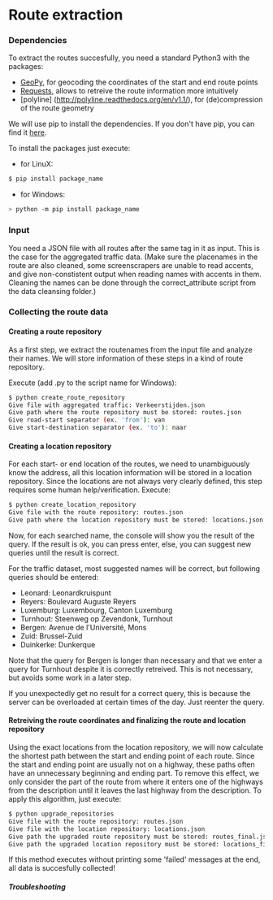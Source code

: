 # Route extraction

### Dependencies
To extract the routes succesfully, you need a standard Python3 with the packages:
  - [GeoPy](https://geopy.readthedocs.org/en/1.9.1/]), for geocoding the coordinates of the start and end route points
  - [Requests](http://docs.python-requests.org/en/latest/), allows to retreive the route information more intuitively
  - [polyline] (http://polyline.readthedocs.org/en/v1.1/), for (de)compression of the route geometry

We will use pip to install the dependencies. If you don't have pip, you can find it [here](https://pip.pypa.io/en/latest/installing.html).

To install the packages just execute:
  - for LinuX:
```sh
$ pip install package_name
```
  - for Windows:
```sh
> python -m pip install package_name
```

### Input
You need a JSON file with all routes after the same tag in it as input. This is the case for the aggregated traffic data. (Make sure the placenames in the route are also cleaned, some screenscrapers are unable to read accents, and give non-constistent output when reading names with accents in them. Cleaning the names can be done through the correct_attribute script from the data cleansing folder.)

### Collecting the route data
#### Creating a route repository
As a first step, we extract the routenames from the input file and analyze their names. We will store information of these steps in a kind of route repository.

Execute (add .py to the script name for Windows):
```sh
$ python create_route_repository
Give file with aggregated traffic: Verkeerstijden.json
Give path where the route repository must be stored: routes.json
Give road-start separator (ex. 'from'): van
Give start-destination separator (ex. 'to'): naar
```
#### Creating a location repository
For each start- or end location of the routes, we need to unambiguously know the address, all this location information will be stored in a location repository. Since the locations are not always very clearly defined, this step requires some human help/verification. Execute:
```sh
$ python create_location_repository
Give file with the route repository: routes.json
Give path where the location repository must be stored: locations.json
```
Now, for each searched name, the console will show you the result of the query. If the result is ok, you can press enter, else, you can suggest new queries until the result is correct.

For the traffic dataset, most suggested names will be correct, but following queries should be entered:
  - Leonard: Leonardkruispunt
  - Reyers: Boulevard Auguste Reyers
  - Luxemburg: Luxembourg, Canton Luxemburg
  - Turnhout: Steenweg op Zevendonk, Turnhout
  - Bergen: Avenue de l'Université, Mons
  - Zuid: Brussel-Zuid
  - Duinkerke: Dunkerque

Note that the query for Bergen is longer than necessary and that we enter a query for Turnhout despite it is correctly retreived. This is not necessary, but avoids some work in a later step.

If you unexpectedly get no result for a correct query, this is because the server can be overloaded at certain times of the day. Just reenter the query.

#### Retreiving the route coordinates and finalizing the route and location repository
Using the exact locations from the location repository, we will now calculate the shortest path between the start and ending point of each route. Since the start and ending point are usually not on a highway, these paths often have an unnecessary beginning and ending part. To remove this effect, we only consider the part of the route from where it enters one of the highways from the description until it leaves the last highway from the description.
To apply this algorithm, just execute:
```sh
$ python upgrade_repositories
Give file with the route repository: routes.json
Give file with the location repository: locations.json
Give path the upgraded route repository must be stored: routes_final.json
Give path the upgraded location repository must be stored: locations_final.json
```
If this method executes without printing some 'failed' messages at the end, all data is succesfully collected!
##### Troubleshooting